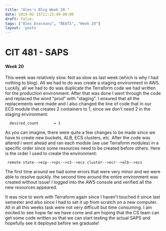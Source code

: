```yaml
---
title: "Alex's Blog Week 20."
date: 2019-02-15T11:23:49-08:00
draft: false;
tags: ["Alex Enaceanu", "BEATS", "Week 20"]
layout: 'posts'
---
```


# CIT 481 - SAPS
#### Week 20
This week was relatively slow. Not as slow as last week (which is why I had nothing to blog). All we had to do was create a staging environment in AWS. Luckily, all we had to do was duplicate the Terraform code we had written for the production environment. After that was done I went through the code and replaced the word "prod" with "staging". I ensured that all the replacements were made and I also changed the line of code that in our ECS module that creates 2 containers to 1,  since we don't need 2 in the staging environment:

      desired_count       = 1


 As you can imagine, there were quite a few changes to be made since we have to create new buckets, ALB, ECS clusters, etc.  After the code was altered I went ahead and ran each module (we use Terraform modules) in a specific order since some resources need to be created before others. Here is the order I used to create the environment:

     remote state-->eip-->vpc-->s3-->ecs cluster-->ecr-->alb-->ecs

The first time around we had some errors that were very minor and we were able to resolve quickly. the second time around the entire environment was created without issue! I logged into the AWS console and verified all the new resources appeared.

It was nice to work with Terraform again since I haven't touched it since last semester and also since I had to set it up from scratch on a new computer. All in all this weeks task were not very difficult but time consuming. I am excited to see hopw far we have come and am hoping that the CS team can get some code written so that we can start testing the actual SAPS and hopefully see it deployed before we graduate!

